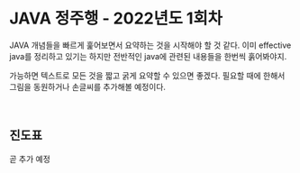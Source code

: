 # JAVA 정주행 - 2022년도 1회차

JAVA 개념들을 빠르게 훑어보면서 요약하는 것을 시작해야 할 것 같다. 이미 effective java를 정리하고 있기는 하지만 전반적인 java에 관련된 내용들을 한번씩 훍어봐야지.<br>

가능하면 텍스트로 모든 것을 짧고 굵게 요약할 수 있으면 좋겠다. 필요할 때에 한해서 그림을 동원하거나 손글씨를 추가해볼 예정이다.<br>

<br>

## 진도표

곧 추가 예정<br>

<br>





